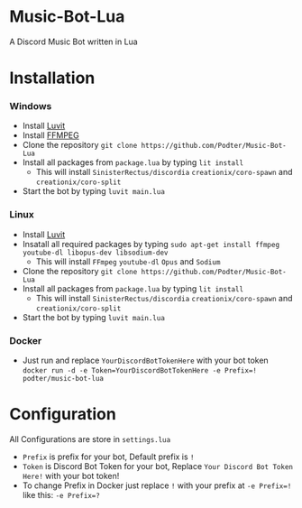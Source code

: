 # Music-Bot-Lua
A Discord Music Bot written in Lua
# Installation
### Windows
* Install [Luvit](https://luvit.io/install.html)
* Install [FFMPEG](https://ffmpeg.org)
* Clone the repository `git clone https://github.com/Podter/Music-Bot-Lua`
* Install all packages from `package.lua` by typing `lit install`
    - This will install `SinisterRectus/discordia` `creationix/coro-spawn` and `creationix/coro-split`
* Start the bot by typing `luvit main.lua`
### Linux
* Install [Luvit](https://luvit.io/install.html)
* Insatall all required packages by typing `sudo apt-get install ffmpeg youtube-dl libopus-dev libsodium-dev`
    - This will install `FFmpeg` `youtube-dl` `Opus` and `Sodium`
* Clone the repository `git clone https://github.com/Podter/Music-Bot-Lua`
* Install all packages from `package.lua` by typing `lit install`
    - This will install `SinisterRectus/discordia` `creationix/coro-spawn` and `creationix/coro-split`
* Start the bot by typing `luvit main.lua`
### Docker
* Just run and replace `YourDiscordBotTokenHere` with your bot token
    ```docker run -d -e Token=YourDiscordBotTokenHere -e Prefix=! podter/music-bot-lua```
# Configuration
All Configurations are store in `settings.lua`
* `Prefix` is prefix for your bot, Default prefix is `!`
* `Token` is Discord Bot Token for your bot, Replace `Your Discord Bot Token Here!` with your bot token!
* To change Prefix in Docker just replace `!` with your prefix at `-e Prefix=!` like this: `-e Prefix=?`